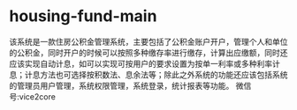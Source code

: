 # housing-fund-main
该系统是一款住房公积金管理系统，主要包括了公积金账户开户，管理个人和单位的公积金，同时开户的时候可以按照多种缴存率进行缴存，计算出应缴额，同时还应该实现自动计息，如可以实现可按用户的要求设置为按单一利率或多种利率计息；计息方法也可选择按积数法、息余法等；除此之外系统的功能还应该包括系统的管理员用户管理，系统权限管理，系统登录，统计报表等功能。 微信号:vice2core
